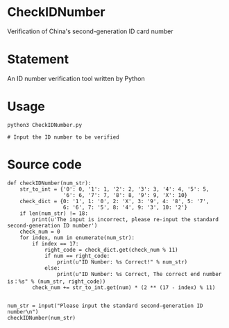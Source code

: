 # CheckIDNumber
Verification of China's second-generation ID card number

# Statement
An ID number verification tool written by Python

# Usage
~~~
python3 CheckIDNumber.py

# Input the ID number to be verified
~~~

# Source code
~~~
def checkIDNumber(num_str):
    str_to_int = {'0': 0, '1': 1, '2': 2, '3': 3, '4': 4, '5': 5,
                  '6': 6, '7': 7, '8': 8, '9': 9, 'X': 10}
    check_dict = {0: '1', 1: '0', 2: 'X', 3: '9', 4: '8', 5: '7',
                  6: '6', 7: '5', 8: '4', 9: '3', 10: '2'}
    if len(num_str) != 18:
        print(u'The input is incorrect, please re-input the standard second-generation ID number')
    check_num = 0
    for index, num in enumerate(num_str):
        if index == 17:
            right_code = check_dict.get(check_num % 11)
            if num == right_code:
                print(u"ID Number: %s Correct!" % num_str)
            else:
                print(u"ID Number: %s Correct, The correct end number is：%s" % (num_str, right_code))
        check_num += str_to_int.get(num) * (2 ** (17 - index) % 11)


num_str = input("Please input the standard second-generation ID number\n")
checkIDNumber(num_str)
~~~

